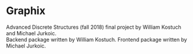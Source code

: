 # Graphix
Advanced Discrete Structures (fall 2018) final project by William Kostuch and Michael Jurkoic.  
Backend package written by William Kostuch.
Frontend package written by Michael Jurkoic.

